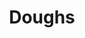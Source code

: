 ---
title: "Doughs"
layout: category
permalink: /categories/doughs/
taxonomy: Doughs
show_excerpts: false
entries_layout: grid
---